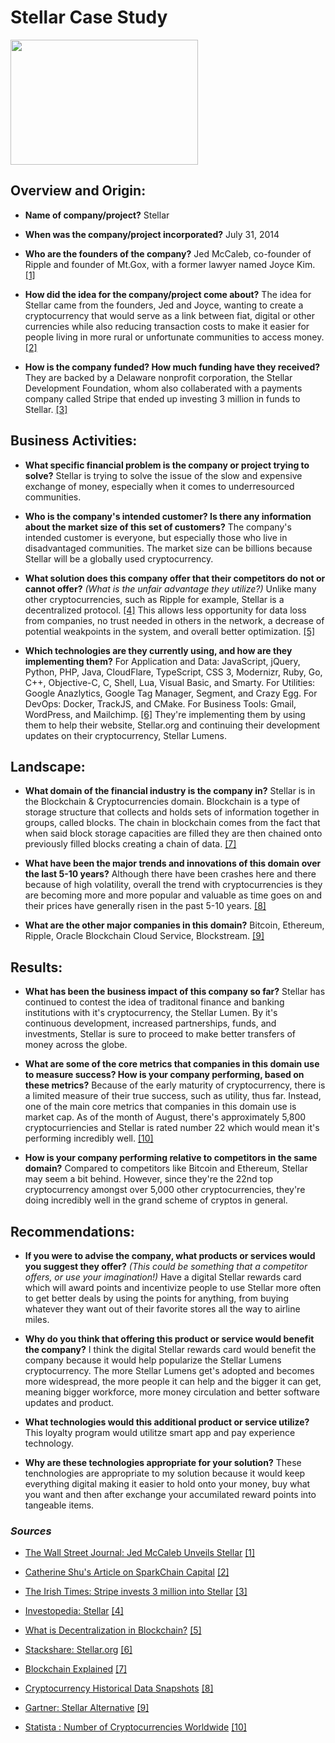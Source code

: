 # Stellar Case Study

<img src="https://www.ledgerinsights.com/wp-content/uploads/2019/09/stellar-lumens-token-cryptocurrency-810x476.jpg" width="300" height="200" />

## Overview and Origin:

* **Name of company/project?** Stellar

* **When was the company/project incorporated?** July 31, 2014

* **Who are the founders of the company?** Jed McCaleb, co-founder of Ripple and founder of Mt.Gox, with a former lawyer named Joyce Kim. [[1]](#1)

* **How did the idea for the company/project come about?** The idea for Stellar came from the founders, Jed and Joyce, wanting to create a cryptocurrency that would serve as a link between fiat, digital or other currencies while also reducing transaction costs to make it easier for people living in more rural or unfortunate communities to access money. [[2]](#2)

* **How is the company funded? How much funding have they received?** They are backed by a Delaware nonprofit corporation, the Stellar Development Foundation, whom also collaberated with a payments company called Stripe that ended up investing 3 million in funds to Stellar. [[3]](#3)


## Business Activities:

* **What specific financial problem is the company or project trying to solve?** Stellar is trying to solve the issue of the slow and expensive exchange of money, especially when it comes to underresourced communities.
* **Who is the company's intended customer?  Is there any information about the market size of this set of customers?** The company's intended customer is everyone, but especially those who live in disadvantaged communities. The market size can be billions because Stellar will be a globally used cryptocurrency.

* **What solution does this company offer that their competitors do not or cannot offer?** *(What is the unfair advantage they utilize?)* Unlike many other cryptocurrencies, such as Ripple for example, Stellar is a decentralized protocol. [[4]](#4) This allows less opportunity for data loss from companies, no trust needed in others in the network, a decrease of potential weakpoints in the system, and overall better optimization. [[5]](#5)

* **Which technologies are they currently using, and how are they implementing them?** For Application and Data: JavaScript, jQuery, Python, PHP, Java, CloudFlare, TypeScript, CSS 3, Modernizr, Ruby, Go, C++, Objective-C, C, Shell, Lua, Visual Basic, and Smarty.
For Utilities: Google Anazlytics, Google Tag Manager, Segment, and Crazy Egg.
For DevOps: Docker, TrackJS, and CMake.
For Business Tools: Gmail, WordPress, and Mailchimp. [[6]](6) They're implementing them by using them to help their website, Stellar.org and continuing their development updates on their cryptocurrency, Stellar Lumens.

## Landscape:

* **What domain of the financial industry is the company in?** Stellar is in the Blockchain & Cryptocurrencies domain. Blockchain is a type of storage structure that collects and holds sets of information together in groups, called blocks. The chain in blockchain comes from the fact that when said block storage capacities are filled they are then chained onto previously filled blocks creating a chain of data. [[7]](#7)

* **What have been the major trends and innovations of this domain over the last 5-10 years?** Although there have been crashes here and there because of high volatility, overall the trend with cryptocurrencies is they are becoming more and more popular and valuable as time goes on and their prices have generally risen in the past 5-10 years. [[8]](#8)

* **What are the other major companies in this domain?** Bitcoin, Ethereum, Ripple, Oracle Blockchain Cloud Service, Blockstream. [[9]](#9)


## Results:

* **What has been the business impact of this company so far?** Stellar has continued to contest the idea of traditonal finance and banking institutions with it's cryptocurrency, the Stellar Lumen. By it's continuous development, increased partnerships, funds, and investments, Stellar is sure to proceed to make better transfers of money across the globe.

* **What are some of the core metrics that companies in this domain use to measure success? How is your company performing, based on these metrics?** Because of the early maturity of cryptocurrency, there is a limited measure of their true success, such as utility, thus far. Instead, one of the main core metrics that companies in this domain use is market cap. As of the month of August, there's approximately 5,800 cryptocurriencies and Stellar is rated number 22 which would mean it's performing incredibly well. [[10]](#10)

* **How is your company performing relative to competitors in the same domain?** Compared to competitors like Bitcoin and Ethereum, Stellar may seem a bit behind. However, since they're the 22nd top cryptocurrency amongst over 5,000 other cryptocurrencies, they're doing incredibly well in the grand scheme of cryptos in general.


## Recommendations:

* **If you were to advise the company, what products or services would you suggest they offer?** *(This could be something that a competitor offers, or use your imagination!)* Have a digital Stellar rewards card which will award points and incentivize people to use Stellar more often to get better deals by using the points for anything, from buying whatever they want out of their favorite stores all the way to airline miles.

* **Why do you think that offering this product or service would benefit the company?** I think the digital Stellar rewards card would benefit the company because it would help popularize the Stellar Lumens cryptocurrency. The more Stellar Lumens get's adopted and becomes more widespread, the more people it can help and the bigger it can get, meaning bigger workforce, more money circulation and better software updates and product.

* **What technologies would this additional product or service utilize?** This loyalty program would utilitze smart app and pay experience technology.

* **Why are these technologies appropriate for your solution?** These tenchnologies are appropriate to my solution because it would keep everything digital making it easier to hold onto your money, buy what you want and then after exchange your accumilated reward points into tangeable items.

### *Sources*

* [The Wall Street Journal: Jed McCaleb Unveils Stellar](https://www.wsj.com/articles/BL-MBB-24951) [[1]](#1)

* [Catherine Shu's Article on SparkChain Capital](https://techcrunch.com/2017/10/19/led-by-stellar-cofounder-joyce-kim-sparkchain-capital-is-a-new-100m-fund-for-blockchain-and-cryptocurrency-startups/) [[2]](#2)

* [The Irish Times: Stripe invests 3 million into Stellar](https://www.irishtimes.com/business/technology/stripe-takes-on-bitcoin-with-rival-digital-currency-stellar-1.1887360) [[3]](#3)

* [Investopedia: Stellar](https://www.investopedia.com/terms/s/stellar-cryptocurrency.asp) [[4]](#4)

* [What is Decentralization in Blockchain?](https://aws.amazon.com/blockchain/decentralization-in-blockchain/) [[5]](#5)

* [Stackshare: Stellar.org](https://stackshare.io/stellar-org/stellar-org) [[6]](#6)

* [Blockchain Explained](https://www.investopedia.com/terms/b/blockchain.asp) [[7]](#7)

* [Cryptocurrency Historical Data Snapshots](https://coinmarketcap.com/historical/) [[8]](#8)

* [Gartner: Stellar Alternative](https://www.gartner.com/reviews/market/blockchain-platforms/vendor/stellar-org/product/stellar/alternatives) [[9]](#9)

* [Statista : Number of Cryptocurrencies Worldwide](https://www.statista.com/statistics/863917/number-crypto-coins-tokens/) [[10]](#10)